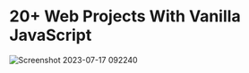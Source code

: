 # 20+ Web Projects With Vanilla JavaScript
![Screenshot 2023-07-17 092240](https://github.com/YousefMaher179/Kalbonyan-Elmarsos/assets/106788176/b1b35b87-e2eb-4d2a-8cf9-f58f00e48b0a)
